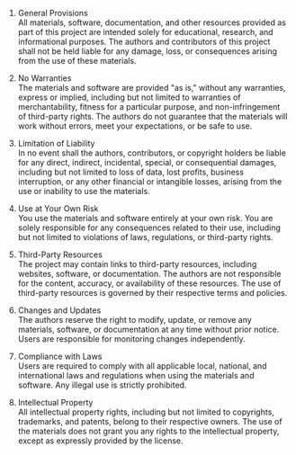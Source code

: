 1. General Provisions  
   All materials, software, documentation, and other resources provided as part of this project are intended solely for educational, research, and informational purposes. The authors and contributors of this project shall not be held liable for any damage, loss, or consequences arising from the use of these materials.

2. No Warranties  
   The materials and software are provided "as is," without any warranties, express or implied, including but not limited to warranties of merchantability, fitness for a particular purpose, and non-infringement of third-party rights. The authors do not guarantee that the materials will work without errors, meet your expectations, or be safe to use.

3. Limitation of Liability  
   In no event shall the authors, contributors, or copyright holders be liable for any direct, indirect, incidental, special, or consequential damages, including but not limited to loss of data, lost profits, business interruption, or any other financial or intangible losses, arising from the use or inability to use the materials.

4. Use at Your Own Risk  
   You use the materials and software entirely at your own risk. You are solely responsible for any consequences related to their use, including but not limited to violations of laws, regulations, or third-party rights.

5. Third-Party Resources  
   The project may contain links to third-party resources, including websites, software, or documentation. The authors are not responsible for the content, accuracy, or availability of these resources. The use of third-party resources is governed by their respective terms and policies.

6. Changes and Updates  
   The authors reserve the right to modify, update, or remove any materials, software, or documentation at any time without prior notice. Users are responsible for monitoring changes independently.

7. Compliance with Laws  
   Users are required to comply with all applicable local, national, and international laws and regulations when using the materials and software. Any illegal use is strictly prohibited.

8. Intellectual Property  
   All intellectual property rights, including but not limited to copyrights, trademarks, and patents, belong to their respective owners. The use of the materials does not grant you any rights to the intellectual property, except as expressly provided by the license.
